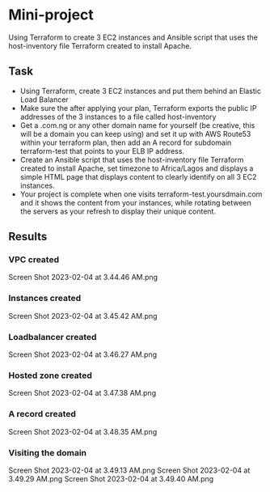# Mini-project
Using Terraform to create 3 EC2 instances and Ansible script that uses the host-inventory file Terraform created to install Apache.


## Task
- Using Terraform, create 3 EC2 instances and put them behind an Elastic Load Balancer
- Make sure the after applying your plan, Terraform exports the public IP addresses of the 3 instances to a file called host-inventory
- Get a .com.ng or any other domain name for yourself (be creative, this will be a domain you can keep using) and set it up with AWS Route53 within your terraform plan, then add an A record for subdomain terraform-test that points to your ELB IP address.
- Create an Ansible script that uses the host-inventory file Terraform created to install Apache, set timezone to Africa/Lagos and displays a simple HTML page that displays content to clearly identify on all 3 EC2 instances.
- Your project is complete when one visits terraform-test.yoursdmain.com and it shows the content from your instances, while rotating between the servers as your refresh to display their unique content.


## Results

### VPC created
Screen Shot 2023-02-04 at 3.44.46 AM.png

### Instances created
Screen Shot 2023-02-04 at 3.45.42 AM.png

### Loadbalancer created
Screen Shot 2023-02-04 at 3.46.27 AM.png

### Hosted zone created
Screen Shot 2023-02-04 at 3.47.38 AM.png

### A record created
Screen Shot 2023-02-04 at 3.48.35 AM.png

### Visiting the domain
Screen Shot 2023-02-04 at 3.49.13 AM.png
Screen Shot 2023-02-04 at 3.49.29 AM.png
Screen Shot 2023-02-04 at 3.49.40 AM.png